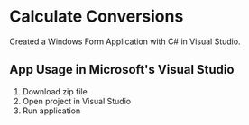 # Calculate Conversions
Created a Windows Form Application with C# in Visual Studio.

## App Usage in Microsoft's Visual Studio
1. Download zip file
2. Open project in Visual Studio
3. Run application
